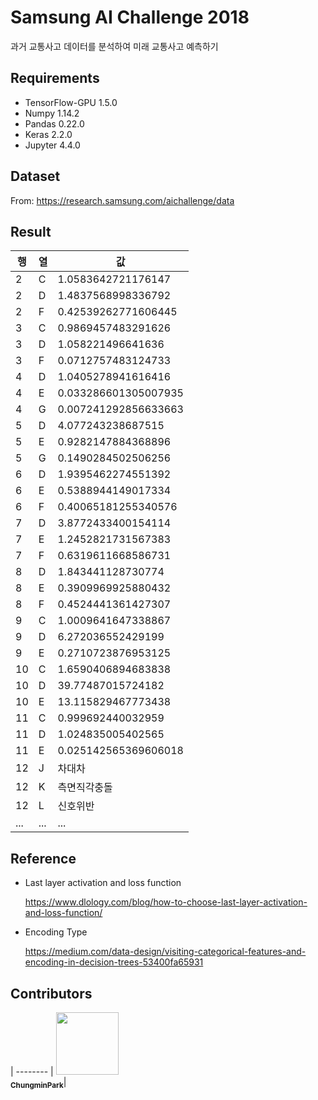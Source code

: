 # Samsung AI Challenge 2018

과거 교통사고 데이터를 분석하여 미래 교통사고 예측하기

## Requirements
- TensorFlow-GPU 1.5.0
- Numpy 1.14.2
- Pandas 0.22.0
- Keras 2.2.0
- Jupyter 4.4.0

## Dataset
From: https://research.samsung.com/aichallenge/data

## Result
행 | 열 | 값
--|---|--
2 | C | 1.0583642721176147
2 | D | 1.4837568998336792
2 | F | 0.42539262771606445
3 | C | 0.9869457483291626
3 | D | 1.058221496641636
3 | F | 0.0712757483124733
4 | D | 1.0405278941616416
4 | E | 0.033286601305007935
4 | G | 0.007241292856633663
5 | D | 4.077243238687515
5 | E | 0.9282147884368896
5 | G | 0.1490284502506256
6 | D | 1.9395462274551392
6 | E | 0.5388944149017334
6 | F | 0.40065181255340576
7 | D | 3.8772433400154114
7 | E | 1.2452821731567383
7 | F | 0.6319611668586731
8 | D | 1.843441128730774
8 | E | 0.3909969925880432
8 | F | 0.4524441361427307
9 | C | 1.0009641647338867
9 | D | 6.272036552429199
9 | E | 0.2710723876953125
10 | C | 1.6590406894683838
10 | D | 39.77487015724182
10 | E | 13.115829467773438
11 | C | 0.999692440032959
11 | D | 1.024835005402565
11 | E | 0.025142565369606018
12 | J | 차대차
12 | K | 측면직각충돌
12 | L | 신호위반
... | ... | ...

## Reference
- Last layer activation and loss function

  https://www.dlology.com/blog/how-to-choose-last-layer-activation-and-loss-function/
  
- Encoding Type

  https://medium.com/data-design/visiting-categorical-features-and-encoding-in-decision-trees-53400fa65931

## Contributors
|
-------- |
<img src="https://avatars3.githubusercontent.com/u/15935262?s=400&v=4" width="100px;" /><br /><sub><b>ChungminPark</b></sub>|
